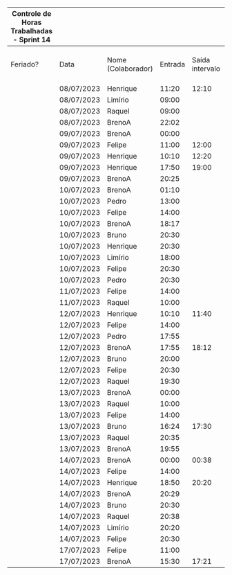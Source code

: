| Controle de Horas Trabalhadas - Sprint 14 |  |  |  |  |  |  |  |  |  |  |
| --- | --- | --- | --- | --- | --- | --- | --- | --- | --- | --- |
| Feriado? | Data | Nome (Colaborador) | Entrada | Saída intervalo | Retorno intervalo | Saída | Total horas |  | Nome (Colaborador) | Total horas do sprint |
|  | 08/07/2023 | Henrique | 11:20 | 12:10 | 17:50 | 18:45 | 1:45 |  | BrenoA | 35:36 |
|  | 08/07/2023 | Limírio | 09:00 |  |  | 10:00 | 1:00 |  | Bruno | 5:46 |
|  | 08/07/2023 | Raquel | 09:00 |  |  | 10:30 | 1:30 |  | Felipe | 30:00 |
|  | 08/07/2023 | BrenoA | 22:02 |  |  | 23:59 | 1:57 |  | Henrique | 15:10 |
|  | 09/07/2023 | BrenoA | 00:00 |  |  | 05:20 | 5:20 |  | Limírio | 8:10 |
|  | 09/07/2023 | Felipe | 11:00 | 12:00 | 14:00 | 17:30 | 4:30 |  | Pedro | 2:15 |
|  | 09/07/2023 | Henrique | 10:10 | 12:20 | 16:00 | 17:15 | 3:25 |  | Raquel | 7:19 |
|  | 09/07/2023 | Henrique | 17:50 | 19:00 | 20:25 | 22:35 | 3:20 |  |  |  |
|  | 09/07/2023 | BrenoA | 20:25 |  |  | 23:59 | 3:34 |  |  |  |
|  | 10/07/2023 | BrenoA | 01:10 |  |  | 03:00 | 1:50 |  |  |  |
|  | 10/07/2023 | Pedro | 13:00 |  |  | 14:00 | 1:00 |  |  |  |
|  | 10/07/2023 | Felipe | 14:00 |  |  | 18:16 | 4:16 |  |  |  |
|  | 10/07/2023 | BrenoA | 18:17 |  |  | 22:40 | 4:23 |  |  |  |
|  | 10/07/2023 | Bruno | 20:30 |  |  | 21:00 | 0:30 |  |  |  |
|  | 10/07/2023 | Henrique | 20:30 |  |  | 22:00 | 1:30 |  |  |  |
|  | 10/07/2023 | Limírio | 18:00 |  |  | 22:30 | 4:30 |  |  |  |
|  | 10/07/2023 | Felipe | 20:30 |  |  | 21:33 | 1:03 |  |  |  |
|  | 10/07/2023 | Pedro | 20:30 |  |  | 21:30 | 1:00 |  |  |  |
|  | 11/07/2023 | Felipe | 14:00 |  |  | 18:00 | 4:00 |  |  |  |
|  | 11/07/2023 | Raquel | 10:00 |  |  | 11:00 | 1:00 |  |  |  |
|  | 12/07/2023 | Henrique | 10:10 | 11:40 | 20:20 | 21:30:00 | 2:40 |  |  |  |
|  | 12/07/2023 | Felipe | 14:00 |  |  | 18:00 | 4:00 |  |  |  |
|  | 12/07/2023 | Pedro | 17:55 |  |  | 18:10 | 0:15 |  |  |  |
|  | 12/07/2023 | BrenoA | 17:55 | 18:12 | 20:20 | 23:59 | 3:56 |  |  |  |
|  | 12/07/2023 | Bruno | 20:00 |  |  | 21:00 | 1:00 |  |  |  |
|  | 12/07/2023 | Felipe | 20:30 |  |  | 22:20 | 1:50 |  |  |  |
|  | 12/07/2023 | Raquel | 19:30 |  |  | 21:00 | 1:30 |  |  |  |
|  | 13/07/2023 | BrenoA | 00:00 |  |  | 01:22 | 1:22 |  |  |  |
|  | 13/07/2023 | Raquel | 10:00 |  |  | 12:00 | 2:00 |  |  |  |
|  | 13/07/2023 | Felipe | 14:00 |  |  | 18:00 | 4:00 |  |  |  |
|  | 13/07/2023 | Bruno | 16:24 | 17:30 | 19:30 | 22:00 | 3:36 |  |  |  |
|  | 13/07/2023 | Raquel | 20:35 |  |  | 21:25 | 0:50 |  |  |  |
|  | 13/07/2023 | BrenoA | 19:55 |  |  | 23:59 | 4:04 |  |  |  |
|  | 14/07/2023 | BrenoA | 00:00 | 00:38 | 17:00 | 18:00 | 1:38 |  |  |  |
|  | 14/07/2023 | Felipe | 14:00 |  |  | 18:00 | 4:00 |  |  |  |
|  | 14/07/2023 | Henrique | 18:50 | 20:20 | 20:30 | 21:30 | 2:30 |  |  |  |
|  | 14/07/2023 | BrenoA | 20:29 |  |  | 21:09 | 0:40 |  |  |  |
|  | 14/07/2023 | Bruno | 20:30 |  |  | 21:10 | 0:40 |  |  |  |
|  | 14/07/2023 | Raquel | 20:38 |  |  | 21:07 | 0:29 |  |  |  |
|  | 14/07/2023 | Limírio | 20:20 |  |  | 23:00 | 2:40 |  |  |  |
|  | 14/07/2023 | Felipe | 20:30 |  |  | 22:00 | 1:30 |  |  |  |
|  | 17/07/2023 | Felipe | 11:00 |  |  | 11:51 | 0:51 |  |  |  |
|  | 17/07/2023 | BrenoA | 15:30 | 17:21 | 18:58 | 23:59 | 6:52 |  |  |  |
